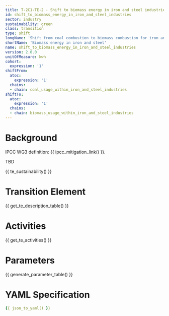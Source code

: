 ```yaml
---
title: T-2C1-TE-2 - Shift to biomass energy in iron and steel industries
id: shift_to_biomass_energy_in_iron_and_steel_industries
sector: industry
sustainability: green
class: transition
type: shift
longName: 'Shift from coal combustion to biomass combustion for iron and steel industries energy use'
shortName: 'Biomass energy in iron and steel'
name: shift_to_biomass_energy_in_iron_and_steel_industries                
version: 2.0.0
unitOfMeasure: kwh
cohort:
  expression: '1'
shiftFrom:
  atoc:
    expression: '1'
  chains:
  - chain: coal_usage_within_iron_and_steel_industries
shiftTo:
  atoc:
    expression: '1'
  chains:
  - chain: biomass_usage_within_iron_and_steel_industries
---
```


# Background

IPCC WG3 definition: {{ ipcc_mitigation_link() }}.

TBD




{{ te_sustainability() }}

# Transition Element

{{ get_te_description_table() }}




# Activities

{{ get_te_activities() }}


# Parameters

{{ generate_parameter_table() }}


# YAML Specification

```yaml
{{ json_to_yaml() }}
```
